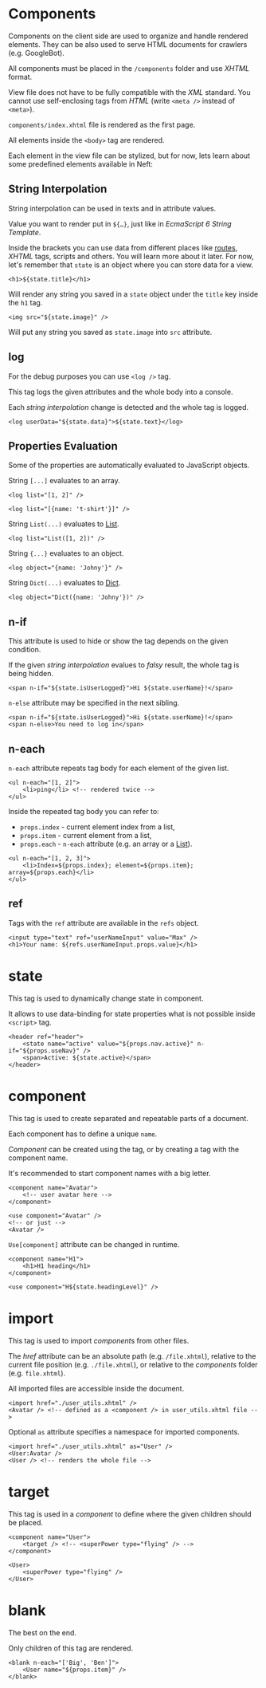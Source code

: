 # Components

Components on the client side are used to organize and handle rendered elements.
They can be also used to serve HTML documents for crawlers (e.g. GoogleBot).

All components must be placed in the `/components` folder and use *XHTML* format.

View file does not have to be fully compatible with the *XML* standard. You cannot use self-enclosing tags from *HTML* (write `<meta />` instead of `<meta>`).

`components/index.xhtml` file is rendered as the first page.

All elements inside the `<body>` tag are rendered.

Each element in the view file can be stylized, but for now, lets learn about some predefined elements available in Neft:

## String Interpolation

String interpolation can be used in texts and in attribute values.

Value you want to render put in `${…}`, just like in *EcmaScript 6 String Template*.

Inside the brackets you can use data from different places like [routes](/routing.md), *XHTML* tags, scripts and others. You will learn more about it later. For now, let's remember that `state` is an object where you can store data for a view.

```xhtml
<h1>${state.title}</h1>
```

Will render any string you saved in a `state` object under the `title` key inside the `h1` tag.

```xhtml
<img src="${state.image}" />
```

Will put any string you saved as `state.image` into `src` attribute.

## log

For the debug purposes you can use `<log />` tag.

This tag logs the given attributes and the whole body into a console.

Each *string interpolation* change is detected and the whole tag is logged.

```xhtml
<log userData="${state.data}">${state.text}</log>
```

## Properties Evaluation

Some of the properties are automatically evaluated to JavaScript objects.

String `[...]` evaluates to an array.
```xhtml
<log list="[1, 2]" />
```
```xhtml
<log list="[{name: 't-shirt'}]" />
```

String `List(...)` evaluates to [List](/data-binding.html#list).
```xhtml
<log list="List([1, 2])" />
```

String `{...}` evaluates to an object.
```xhtml
<log object="{name: 'Johny'}" />
```

String `Dict(...)` evaluates to [Dict](/data-binding.html#dict).
```xhtml
<log object="Dict({name: 'Johny'})" />
```

## n-if

This attribute is used to hide or show the tag depends on the given condition.

If the given *string interpolation* evalues to *falsy* result,
the whole tag is being hidden.

```xhtml
<span n-if="${state.isUserLogged}">Hi ${state.userName}!</span>
```

`n-else` attribute may be specified in the next sibling.

```xhtml
<span n-if="${state.isUserLogged}">Hi ${state.userName}!</span>
<span n-else>You need to log in</span>
```

## n-each

`n-each` attribute repeats tag body for each element of the given list.

```xhtml
<ul n-each="[1, 2]">
    <li>ping</li> <!-- rendered twice -->
</ul>
```

Inside the repeated tag body you can refer to:
 - `props.index` - current element index from a list,
 - `props.item` - current element from a list,
 - `props.each` - `n-each` attribute (e.g. an array or a [List](/api/list.html)).

```xhtml
<ul n-each="[1, 2, 3]">
    <li>Index=${props.index}; element=${props.item}; array=${props.each}</li>
</ul>
```

## ref

Tags with the `ref` attribute are available in the `refs` object.

```xhtml
<input type="text" ref="userNameInput" value="Max" />
<h1>Your name: ${refs.userNameInput.props.value}</h1>
```

# state

This tag is used to dynamically change state in component.

It allows to use data-binding for state properties what is not possible inside `<script>` tag.

```xhtml
<header ref="header">
    <state name="active" value="${props.nav.active}" n-if="${props.useNav}" />
    <span>Active: ${state.active}</span>
</header>
```

# component

This tag is used to create separated and repeatable parts of a document.

Each component has to define a unique `name`.

*Component* can be created using the *<use />* tag,
or by creating a tag with the component name.

It's recommended to start component names with a big letter.

```xhtml
<component name="Avatar">
    <!-- user avatar here -->
</component>

<use component="Avatar" />
<!-- or just -->
<Avatar />
```

`Use[component]` attribute can be changed in runtime.

```xhtml
<component name="H1">
    <h1>H1 heading</h1>
</component>

<use component="H${state.headingLevel}" />
```

# import

This tag is used to import *component*s from other files.

The *href* attribute can be an absolute path (e.g. `/file.xhtml`),
relative to the current file position (e.g. `./file.xhtml`), or
relative to the *components* folder (e.g. `file.xhtml`).

All imported files are accessible inside the document.

```xhtml
<import href="./user_utils.xhtml" />
<Avatar /> <!-- defined as a <component /> in user_utils.xhtml file -->
```

Optional `as` attribute specifies a namespace for imported components.

```xhtml
<import href="./user_utils.xhtml" as="User" />
<User:Avatar />
<User /> <!-- renders the whole file -->
```

# target

This tag is used in a *component* to define where the given children should be placed.

```xhtml
<component name="User">
    <target /> <!-- <superPower type="flying" /> -->
</component>

<User>
    <superPower type="flying" />
</User>
```

# blank

The best on the end.

Only children of this tag are rendered.

```xhtml
<blank n-each="['Big', 'Ben']">
    <User name="${props.item}" />
</blank>
```
